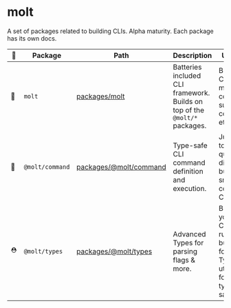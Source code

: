 # molt

A set of packages related to building CLIs. Alpha maturity. Each package has its own docs.

| 📛  | Package         | Path                                                | Description                                                                | Use Case                                                                                              | Alternatives                                                                                                         |
| --- | --------------- | --------------------------------------------------- | -------------------------------------------------------------------------- | ----------------------------------------------------------------------------------------------------- | -------------------------------------------------------------------------------------------------------------------- |
| 🌲  | `molt`          | [packages/molt](./packages/molt/)                   | Batteries included CLI framework. Builds on top of the `@molt/*` packages. | Building a CLI with multiple commands, sub-commands, etc.                                             | [OClif](https://oclif.io), [Commander](https://github.com/tj/commander.js/), [Yargs](https://github.com/yargs/yargs) |
| 🌱  | `@molt/command` | [packages/@molt/command](./packages/@molt/command/) | Type-safe CLI command definition and execution.                            | Just want to setup a quick and dirty script, build a small one-command CLI, etc.                      | [Arg](https://github.com/vercel/arg)                                                                                 |
| ⛑   | `@molt/types`   | [packages/@molt/types](./packages/@molt/types/)     | Advanced Types for parsing flags & more.                                   | Building your own CLI runtime, but looking for some TypeScript utility types for greater type safety. | Nothing                                                                                                              |
